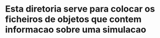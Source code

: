 # Esta diretoria serve para colocar os ficheiros de objetos que contem informacao sobre uma simulacao